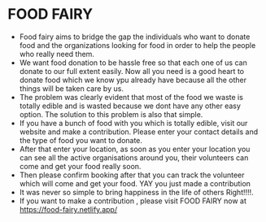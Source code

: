 # FOOD FAIRY
- Food fairy aims to bridge the gap the individuals who want to donate food and the organizations looking for food in order to help the people who really need them.
- We want food donation to be hassle free so that each one of us can donate to our full extent easily. Now all you need is a good heart to donate food which we know ypu   already have because all the other things will be taken care by us.
- The problem was clearly evident that most of the food we waste is totally edible and is wasted because we dont have any other easy option. The solution to this problem   is also that simple.
- If you have a bunch of food with you which is totally edible, visit our website and make a contribution. Please enter your contact details and the type of food you       want to donate.
- After that enter your location, as soon as you enter your location you can see all the active organisations around you, their volunteers can come and get your food       really soon.
- Then please confirm booking after that you can track the volunteer which will come and get your food. YAY you just made a contribution
- It was never so simple to bring happiness in the life of others Right!!!!.
- If you want to make a contribution , please visit FOOD FAIRY now at https://food-fairy.netlify.app/
 

